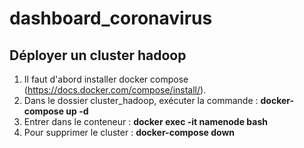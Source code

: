 # dashboard_coronavirus

## Déployer un cluster hadoop 

1. Il faut d'abord installer docker compose (https://docs.docker.com/compose/install/).
2. Dans le dossier cluster_hadoop, exécuter la commande : __docker-compose up -d__
3. Entrer dans le conteneur : __docker exec -it namenode bash__
4. Pour supprimer le cluster : __docker-compose down__
